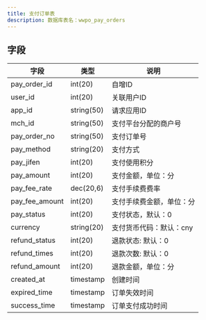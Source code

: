 ```yaml
---
title: 支付订单表
description: 数据库表名：wwpo_pay_orders
---
```

## 字段
| 字段           | 类型       | 说明                     |
| -------------- | ---------- | ------------------------ |
| pay_order_id   | int(20)    | 自增ID                   |
| user_id        | int(20)    | 关联用户ID               |
| app_id         | string(50) | 请求应用ID               |
| mch_id         | string(50) | 支付平台分配的商户号     |
| pay_order_no   | string(50) | 支付订单号               |
| pay_method     | string(20) | 支付方式                 |
| pay_jifen      | int(20)    | 支付使用积分             |
| pay_amount     | int(20)    | 支付金额，单位：分       |
| pay_fee_rate   | dec(20,6)  | 支付手续费费率           |
| pay_fee_amount | int(20)    | 支付手续费金额，单位：分 |
| pay_status     | int(20)    | 支付状态，默认：0        |
| currency       | string(20) | 支付货币代码：默认：cny  |
| refund_status  | int(20)    | 退款状态: 默认：0        |
| refund_times   | int(20)    | 退款次数: 默认：0        |
| refund_amount  | int(20)    | 退款金额，单位：分       |
| created_at     | timestamp  | 创建时间                 |
| expired_time   | timestamp  | 订单失效时间             |
| success_time   | timestamp  | 订单支付成功时间         |
